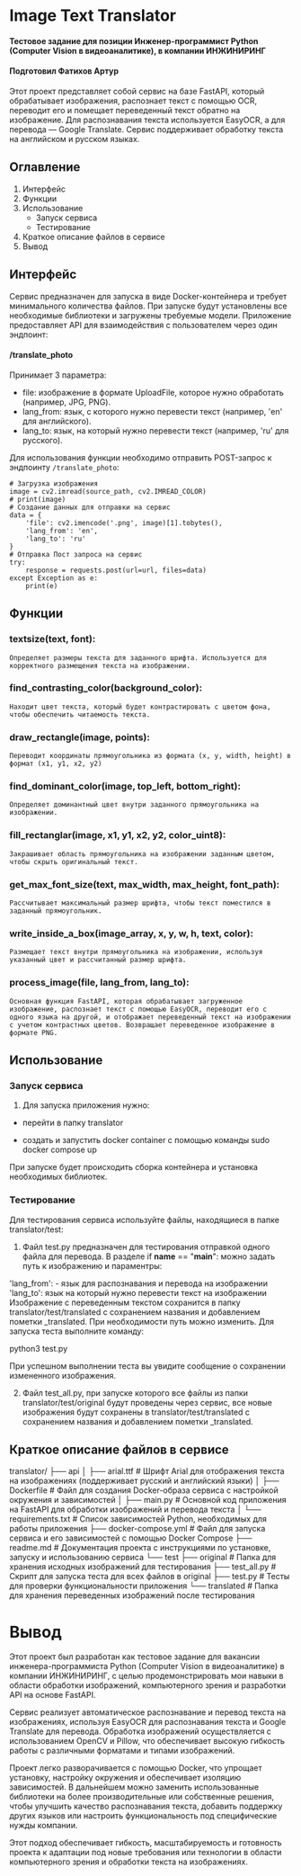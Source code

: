 # Image Text Translator


#### Тестовое задание для позиции Инженер-программист Python (Computer Vision в видеоаналитике), в компании ИНЖИНИРИНГ

#### Подготовил Фатихов Артур

Этот проект представляет собой сервис на базе FastAPI, который обрабатывает изображения, распознает текст с помощью OCR, переводит его и помещает переведенный текст обратно на изображение. Для распознавания текста используется EasyOCR, а для перевода — Google Translate. Сервис поддерживает обработку текста на английском и русском языках.

## Оглавление
1. Интерфейс 
2. Функции
3. Использование
   - Запуск сервиса
   - Тестирование
4. Краткое описание файлов в сервисе
5. Вывод


## Интерфейс

Сервис предназначен для запуска в виде Docker-контейнера и требует минимального количества файлов. При запуске будут установлены все необходимые библиотеки и загружены требуемые модели.
Приложение предоставляет API для взаимодействия с пользователем через один эндпоинт:

#### /translate_photo
Принимает 3 параметра:

- file: изображение в формате UploadFile, которое нужно обработать (например, JPG, PNG).
- lang_from: язык, с которого нужно перевести текст (например, 'en' для английского).
- lang_to: язык, на который нужно перевести текст (например, 'ru' для русского).

Для использования функции необходимо отправить POST-запрос к эндпоинту `/translate_photo`:

    # Загрузка изображения
    image = cv2.imread(source_path, cv2.IMREAD_COLOR)
    # print(image)
    # Создание данных для отправки на сервис
    data = {
        'file': cv2.imencode('.png', image)[1].tobytes(),
        'lang_from': 'en',
        'lang_to': 'ru'
    }
    # Отправка Пост запроса на сервис
    try:
        response = requests.post(url=url, files=data)
    except Exception as e:
        print(e)



## Функции

### textsize(text, font): 
    Определяет размеры текста для заданного шрифта. Используется для корректного размещения текста на изображении.

### find_contrasting_color(background_color): 
    Находит цвет текста, который будет контрастировать с цветом фона, чтобы обеспечить читаемость текста.

### draw_rectangle(image, points): 
    Переводит координаты прямоугольника из формата (x, y, width, height) в формат (x1, y1, x2, y2)

### find_dominant_color(image, top_left, bottom_right): 
    Определяет доминантный цвет внутри заданного прямоугольника на изображении.

### fill_rectanglar(image, x1, y1, x2, y2, color_uint8): 
    Закрашивает область прямоугольника на изображении заданным цветом, чтобы скрыть оригинальный текст.

### get_max_font_size(text, max_width, max_height, font_path):
    Рассчитывает максимальный размер шрифта, чтобы текст поместился в заданный прямоугольник.

### write_inside_a_box(image_array, x, y, w, h, text, color):
    Размещает текст внутри прямоугольника на изображении, используя указанный цвет и рассчитанный размер шрифта.

### process_image(file, lang_from, lang_to): 
    Основная функция FastAPI, которая обрабатывает загруженное изображение, распознает текст с помощью EasyOCR, переводит его с одного языка на другой, и отображает переведенный текст на изображении с учетом контрастных цветов. Возвращает переведенное изображение в формате PNG.


## Использование
### Запуск сервиса
1. Для запуска приложения нужно:

- перейти в папку translator

- создать и запустить docker container с помощью команды
sudo docker compose up

При запуске будет происходить сборка контейнера и установка необходимых библиотек.

### Тестирование
Для тестирования сервиса используйте файлы, находящиеся в папке translator/test:

1. Файл test.py предназначен для тестирования отправкой одного файла для перевода.
В разделе if __name__ == "__main__": можно задать путь к изображению и параментры:

'lang_from': - язык для распознавания и перевода на изображении
'lang_to': язык на который нужно перевести текст на изображении
Изображение с переведенным текстом сохранится в папку translator/test/translated c сохранением названия и добавлением пометки _translated. При необходимости путь можно изменить. Для запуска теста выполните команду:

python3 test.py

При успешном выполнении теста вы увидите сообщение о сохранении измененного изображения.

2. Файл test_all.py, при запуске которого все файлы из папки translator/test/original будут проведены через сервис, все новые изображения будут сохранены в translator/test/translated c сохранением названия и добавлением пометки _translated.


## Краткое описание файлов в сервисе 

translator/
├── api
│   ├── arial.ttf               # Шрифт Arial для отображения текста на изображениях (поддерживает русский и английский языки)
│   ├── Dockerfile              # Файл для создания Docker-образа сервиса с настройкой окружения и зависимостей
│   ├── main.py                 # Основной код приложения на FastAPI для обработки изображений и перевода текста
│   └── requirements.txt        # Список зависимостей Python, необходимых для работы приложения
├── docker-compose.yml          # Файл для запуска сервиса и его зависимостей с помощью Docker Compose
├── readme.md                   # Документация проекта с инструкциями по установке, запуску и использованию сервиса
└── test
    ├── original                # Папка для хранения исходных изображений для тестирования
    ├── test_all.py             # Скрипт для запуска теста для всех файлов в original
    ├── test.py                 # Тесты для проверки функциональности приложения
    └── translated              # Папка для хранения переведенных изображений после тестирования

# Вывод 
Этот проект был разработан как тестовое задание для вакансии инженера-программиста Python (Computer Vision в видеоаналитике) в компании ИНЖИНИРИНГ, с целью продемонстрировать мои навыки в области обработки изображений, компьютерного зрения и разработки API на основе FastAPI.

Сервис реализует автоматическое распознавание и перевод текста на изображениях, используя EasyOCR для распознавания текста и Google Translate для перевода. Обработка изображений осуществляется с использованием OpenCV и Pillow, что обеспечивает высокую гибкость работы с различными форматами и типами изображений.

Проект легко разворачивается с помощью Docker, что упрощает установку, настройку окружения и обеспечивает изоляцию зависимостей. В дальнейшем можно заменить использованные библиотеки на более производительные или собственные решения, чтобы улучшить качество распознавания текста, добавить поддержку других языков или настроить функциональность под специфические нужды компании.

Этот подход обеспечивает гибкость, масштабируемость и готовность проекта к адаптации под новые требования или технологии в области компьютерного зрения и обработки текста на изображениях.


